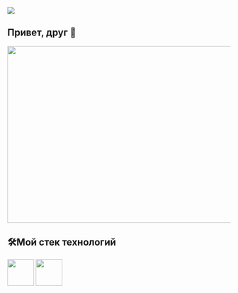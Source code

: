 ![](https://komarev.com/ghpvc/?username=RomanB51)
## Привет, друг 👋
<p align="center">
  <img src="https://media.giphy.com/media/v1.Y2lkPTc5MGI3NjExZDdxNjRpZ2Y3bm9lNHo1cWVvYm81aTU0eW5iNHgwcmp4Y2pqaWU3YyZlcD12MV9naWZzX3NlYXJjaCZjdD1n/qgQUggAC3Pfv687qPC/giphy.gif" width="800" height="400"/>
</p>


## 🛠️Мой стек технологий
<img src="https://img.shields.io/badge/-black?style=for-the-badge&logo=cplusplus&logoColor=red" width="60" height="60"/> <img src="https://img.shields.io/badge/-black?style=for-the-badge&logo=c&logoColor=blue" width="60" height="60"/>
